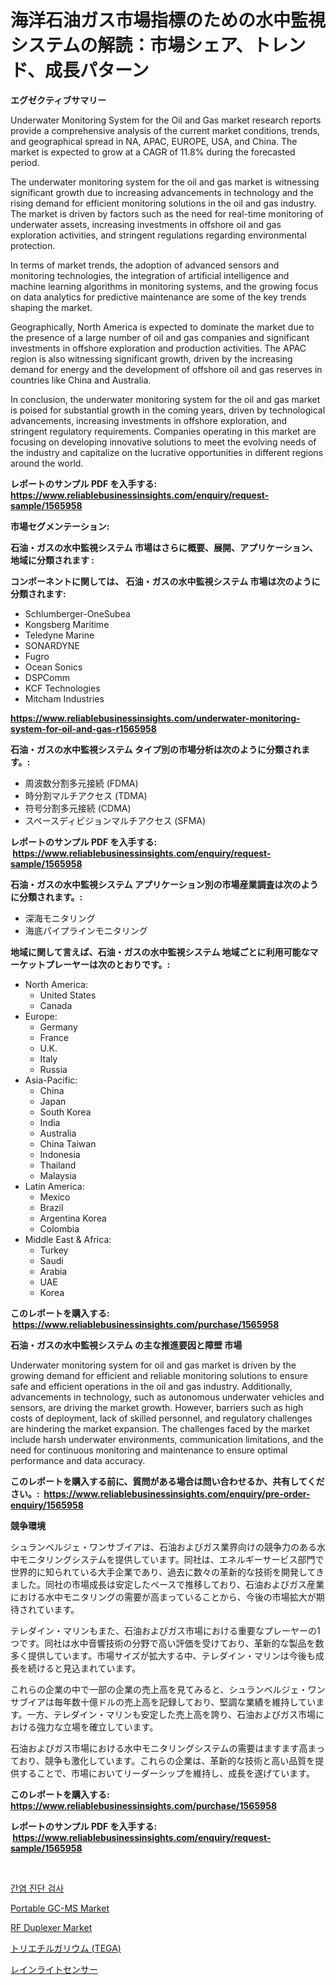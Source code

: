 <p><h1>海洋石油ガス市場指標のための水中監視システムの解読：市場シェア、トレンド、成長パターン</h1></p><p><strong>エグゼクティブサマリー</strong></p>
<p><p>Underwater Monitoring System for the Oil and Gas market research reports provide a comprehensive analysis of the current market conditions, trends, and geographical spread in NA, APAC, EUROPE, USA, and China. The market is expected to grow at a CAGR of 11.8% during the forecasted period.</p><p>The underwater monitoring system for the oil and gas market is witnessing significant growth due to increasing advancements in technology and the rising demand for efficient monitoring solutions in the oil and gas industry. The market is driven by factors such as the need for real-time monitoring of underwater assets, increasing investments in offshore oil and gas exploration activities, and stringent regulations regarding environmental protection.</p><p>In terms of market trends, the adoption of advanced sensors and monitoring technologies, the integration of artificial intelligence and machine learning algorithms in monitoring systems, and the growing focus on data analytics for predictive maintenance are some of the key trends shaping the market.</p><p>Geographically, North America is expected to dominate the market due to the presence of a large number of oil and gas companies and significant investments in offshore exploration and production activities. The APAC region is also witnessing significant growth, driven by the increasing demand for energy and the development of offshore oil and gas reserves in countries like China and Australia.</p><p>In conclusion, the underwater monitoring system for the oil and gas market is poised for substantial growth in the coming years, driven by technological advancements, increasing investments in offshore exploration, and stringent regulatory requirements. Companies operating in this market are focusing on developing innovative solutions to meet the evolving needs of the industry and capitalize on the lucrative opportunities in different regions around the world.</p></p>
<p><strong>レポートのサンプル PDF を入手する: <a href="https://www.reliablebusinessinsights.com/enquiry/request-sample/1565958">https://www.reliablebusinessinsights.com/enquiry/request-sample/1565958</a></strong></p>
<p><strong>市場セグメンテーション:</strong></p>
<p><strong> 石油・ガスの水中監視システム 市場はさらに概要、展開、アプリケーション、地域に分類されます :</strong></p>
<p><strong>コンポーネントに関しては、 石油・ガスの水中監視システム 市場は次のように分類されます: &nbsp;</strong></p>
<p><ul><li>Schlumberger-OneSubea</li><li>Kongsberg Maritime</li><li>Teledyne Marine</li><li>SONARDYNE</li><li>Fugro</li><li>Ocean Sonics</li><li>DSPComm</li><li>KCF Technologies</li><li>Mitcham Industries</li></ul></p>
<p><strong><a href="https://www.reliablebusinessinsights.com/underwater-monitoring-system-for-oil-and-gas-r1565958">https://www.reliablebusinessinsights.com/underwater-monitoring-system-for-oil-and-gas-r1565958</a></strong></p>
<p><strong> 石油・ガスの水中監視システム タイプ別の市場分析は次のように分類されます。:</strong></p>
<p><ul><li>周波数分割多元接続 (FDMA)</li><li>時分割マルチアクセス (TDMA)</li><li>符号分割多元接続 (CDMA)</li><li>スペースディビジョンマルチアクセス (SFMA)</li></ul></p>
<p><strong>レポートのサンプル PDF を入手する: &nbsp;<a href="https://www.reliablebusinessinsights.com/enquiry/request-sample/1565958">https://www.reliablebusinessinsights.com/enquiry/request-sample/1565958</a></strong></p>
<p><strong> 石油・ガスの水中監視システム アプリケーション別の市場産業調査は次のように分類されます。:</strong></p>
<p><ul><li>深海モニタリング</li><li>海底パイプラインモニタリング</li></ul></p>
<p><strong>地域に関して言えば、石油・ガスの水中監視システム 地域ごとに利用可能なマーケットプレーヤーは次のとおりです。:</strong></p>
<p><ul>
    <li>
        North America:
        <ul>
            <li>United States</li>
            <li>Canada</li>
        </ul>
    </li>
    <li>
        Europe:
        <ul>
            <li>Germany</li>
            <li>France</li>
            <li>U.K.</li>
            <li>Italy</li>
            <li>Russia</li>
        </ul>
    </li>
    <li>
        Asia-Pacific:
        <ul>
            <li>China</li>
            <li>Japan</li>
            <li>South Korea</li>
            <li>India</li>
            <li>Australia</li>
            <li>China Taiwan</li>
            <li>Indonesia</li>
            <li>Thailand</li>
            <li>Malaysia</li>
        </ul>
    </li>
    <li>
        Latin America:
        <ul>
            <li>Mexico</li>
            <li>Brazil</li>
            <li>Argentina Korea</li>
            <li>Colombia</li>
        </ul>
    </li>
    <li>
        Middle East & Africa:
        <ul>
            <li>Turkey</li>
            <li>Saudi</li>
            <li>Arabia</li>
            <li>UAE</li>
            <li>Korea</li>
        </ul>
    </li>
    </ul></p>
<p><strong>このレポートを購入する: &nbsp;<a href="https://www.reliablebusinessinsights.com/purchase/1565958">https://www.reliablebusinessinsights.com/purchase/1565958</a></strong></p>
<p><strong>石油・ガスの水中監視システム の主な推進要因と障壁 市場</strong></p>
<p><p>Underwater monitoring system for oil and gas market is driven by the growing demand for efficient and reliable monitoring solutions to ensure safe and efficient operations in the oil and gas industry. Additionally, advancements in technology, such as autonomous underwater vehicles and sensors, are driving the market growth. However, barriers such as high costs of deployment, lack of skilled personnel, and regulatory challenges are hindering the market expansion. The challenges faced by the market include harsh underwater environments, communication limitations, and the need for continuous monitoring and maintenance to ensure optimal performance and data accuracy.</p></p>
<p><strong>このレポートを購入する前に、質問がある場合は問い合わせるか、共有してください。:&nbsp; <a href="https://www.reliablebusinessinsights.com/enquiry/pre-order-enquiry/1565958">https://www.reliablebusinessinsights.com/enquiry/pre-order-enquiry/1565958</a></strong></p>
<p><strong>競争環境</strong></p>
<p><p>シュランベルジェ・ワンサブイアは、石油およびガス業界向けの競争力のある水中モニタリングシステムを提供しています。同社は、エネルギーサービス部門で世界的に知られている大手企業であり、過去に数々の革新的な技術を開発してきました。同社の市場成長は安定したペースで推移しており、石油およびガス産業における水中モニタリングの需要が高まっていることから、今後の市場拡大が期待されています。</p><p>テレダイン・マリンもまた、石油およびガス市場における重要なプレーヤーの1つです。同社は水中音響技術の分野で高い評価を受けており、革新的な製品を数多く提供しています。市場サイズが拡大する中、テレダイン・マリンは今後も成長を続けると見込まれています。</p><p>これらの企業の中で一部の企業の売上高を見てみると、シュランベルジェ・ワンサブイアは毎年数十億ドルの売上高を記録しており、堅調な業績を維持しています。一方、テレダイン・マリンも安定した売上高を誇り、石油およびガス市場における強力な立場を確立しています。</p><p>石油およびガス市場における水中モニタリングシステムの需要はますます高まっており、競争も激化しています。これらの企業は、革新的な技術と高い品質を提供することで、市場においてリーダーシップを維持し、成長を遂げています。</p></p>
<p><strong>このレポートを購入する: &nbsp; <a href="https://www.reliablebusinessinsights.com/purchase/1565958">https://www.reliablebusinessinsights.com/purchase/1565958</a></strong></p>
<p><strong>レポートのサンプル PDF を入手する: &nbsp;<a href="https://www.reliablebusinessinsights.com/enquiry/request-sample/1565958">https://www.reliablebusinessinsights.com/enquiry/request-sample/1565958</a></strong><strong></strong></p>
<p>&nbsp;</p>
<p><p><a href="https://medium.com/@jerrodhilll68/%EA%B0%84%EC%97%BC-%EC%A7%84%EB%8B%A8-%ED%85%8C%EC%8A%A4%ED%8A%B8-%EC%8B%9C%EC%9E%A5-%EB%8F%99%ED%96%A5-%EC%8B%9C%EC%9E%A5-%EB%8F%99%ED%96%A5-%EC%84%B1%EC%9E%A5-2024%EB%85%84%EB%B6%80%ED%84%B0-2031%EB%85%84%EA%B9%8C%EC%A7%80-%EC%98%88%EC%B8%A1-bca9144b3d3e">간염 진단 검사</a></p><p><a href="https://github.com/globismark/Market-Research-Report-List-3/blob/main/portable-gc-ms-market.md">Portable GC-MS Market</a></p><p><a href="https://issuu.com/reportprime-2/docs/rf-duplexer-market-size-2030.pptx">RF Duplexer Market</a></p><p><a href="https://github.com/GregorioOKeefe2023/Market-Research-Report-List-1/blob/main/913894488703.md">トリエチルガリウム (TEGA)</a></p><p><a href="https://medium.com/@abdielkilback/%E9%9B%A8%E5%85%89%E3%82%BB%E3%83%B3%E3%82%B5%E3%83%BC%E5%B8%82%E5%A0%B4-%E7%AB%B6%E4%BA%89%E5%88%86%E6%9E%90-%E5%B8%82%E5%A0%B4%E5%8B%95%E5%90%91-%E3%81%8A%E3%82%88%E3%81%B32031%E5%B9%B4%E3%81%BE%E3%81%A7%E3%81%AE%E4%BA%88%E6%B8%AC-72f0e3c7a52c">レインライトセンサー</a></p></p>